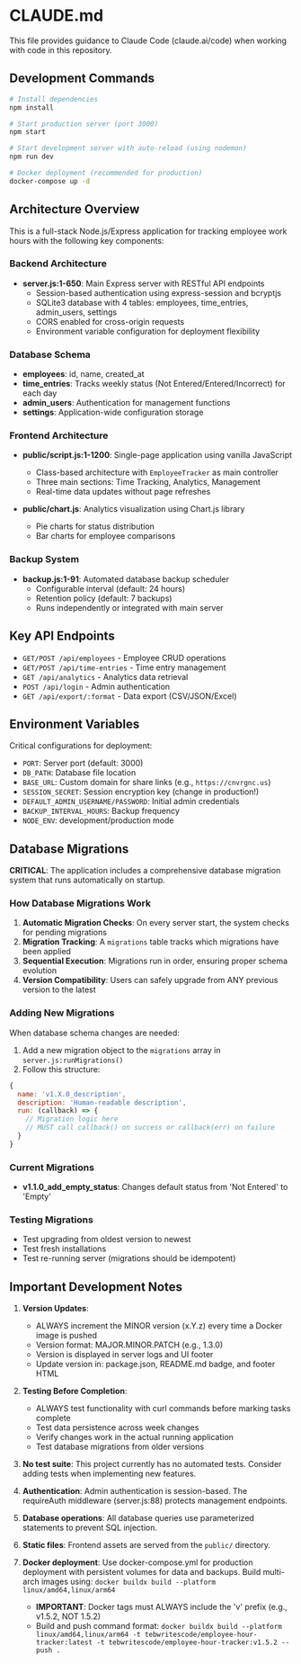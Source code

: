 # CLAUDE.md

This file provides guidance to Claude Code (claude.ai/code) when working with code in this repository.

## Development Commands

```bash
# Install dependencies
npm install

# Start production server (port 3000)
npm start

# Start development server with auto-reload (using nodemon)
npm run dev

# Docker deployment (recommended for production)
docker-compose up -d
```

## Architecture Overview

This is a full-stack Node.js/Express application for tracking employee work hours with the following key components:

### Backend Architecture
- **server.js:1-650**: Main Express server with RESTful API endpoints
  - Session-based authentication using express-session and bcryptjs
  - SQLite3 database with 4 tables: employees, time_entries, admin_users, settings
  - CORS enabled for cross-origin requests
  - Environment variable configuration for deployment flexibility

### Database Schema
- **employees**: id, name, created_at
- **time_entries**: Tracks weekly status (Not Entered/Entered/Incorrect) for each day
- **admin_users**: Authentication for management functions
- **settings**: Application-wide configuration storage

### Frontend Architecture
- **public/script.js:1-1200**: Single-page application using vanilla JavaScript
  - Class-based architecture with `EmployeeTracker` as main controller
  - Three main sections: Time Tracking, Analytics, Management
  - Real-time data updates without page refreshes
  
- **public/chart.js**: Analytics visualization using Chart.js library
  - Pie charts for status distribution
  - Bar charts for employee comparisons

### Backup System
- **backup.js:1-91**: Automated database backup scheduler
  - Configurable interval (default: 24 hours)
  - Retention policy (default: 7 backups)
  - Runs independently or integrated with main server

## Key API Endpoints

- `GET/POST /api/employees` - Employee CRUD operations
- `GET/POST /api/time-entries` - Time entry management
- `GET /api/analytics` - Analytics data retrieval
- `POST /api/login` - Admin authentication
- `GET /api/export/:format` - Data export (CSV/JSON/Excel)

## Environment Variables

Critical configurations for deployment:
- `PORT`: Server port (default: 3000)
- `DB_PATH`: Database file location
- `BASE_URL`: Custom domain for share links (e.g., `https://cnvrgnc.us`)
- `SESSION_SECRET`: Session encryption key (change in production!)
- `DEFAULT_ADMIN_USERNAME/PASSWORD`: Initial admin credentials
- `BACKUP_INTERVAL_HOURS`: Backup frequency
- `NODE_ENV`: development/production mode

## Database Migrations

**CRITICAL**: The application includes a comprehensive database migration system that runs automatically on startup.

### How Database Migrations Work
1. **Automatic Migration Checks**: On every server start, the system checks for pending migrations
2. **Migration Tracking**: A `migrations` table tracks which migrations have been applied
3. **Sequential Execution**: Migrations run in order, ensuring proper schema evolution
4. **Version Compatibility**: Users can safely upgrade from ANY previous version to the latest

### Adding New Migrations

When database schema changes are needed:

1. Add a new migration object to the `migrations` array in `server.js:runMigrations()`
2. Follow this structure:
```javascript
{
  name: 'v1.X.0_description',
  description: 'Human-readable description',
  run: (callback) => {
    // Migration logic here
    // MUST call callback() on success or callback(err) on failure
  }
}
```

### Current Migrations
- **v1.1.0_add_empty_status**: Changes default status from 'Not Entered' to 'Empty'

### Testing Migrations
- Test upgrading from oldest version to newest
- Test fresh installations
- Test re-running server (migrations should be idempotent)

## Important Development Notes

1. **Version Updates**: 
   - ALWAYS increment the MINOR version (x.Y.z) every time a Docker image is pushed
   - Version format: MAJOR.MINOR.PATCH (e.g., 1.3.0)
   - Version is displayed in server logs and UI footer
   - Update version in: package.json, README.md badge, and footer HTML

2. **Testing Before Completion**:
   - ALWAYS test functionality with curl commands before marking tasks complete
   - Test data persistence across week changes
   - Verify changes work in the actual running application
   - Test database migrations from older versions

3. **No test suite**: This project currently has no automated tests. Consider adding tests when implementing new features.

3. **Authentication**: Admin authentication is session-based. The requireAuth middleware (server.js:88) protects management endpoints.

4. **Database operations**: All database queries use parameterized statements to prevent SQL injection.

5. **Static files**: Frontend assets are served from the `public/` directory.

6. **Docker deployment**: Use docker-compose.yml for production deployment with persistent volumes for data and backups. Build multi-arch images using: `docker buildx build --platform linux/amd64,linux/arm64`
   - **IMPORTANT**: Docker tags must ALWAYS include the 'v' prefix (e.g., v1.5.2, NOT 1.5.2)
   - Build and push command format: `docker buildx build --platform linux/amd64,linux/arm64 -t tebwritescode/employee-hour-tracker:latest -t tebwritescode/employee-hour-tracker:v1.5.2 --push .`